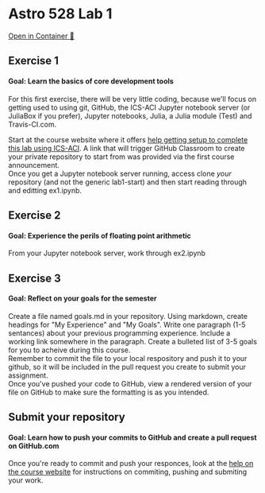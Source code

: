 # Astro 528 Lab 1

[Open in Container 🐳](http://cod.heymp.com/?image=psuastro528/notebook&port=8888&host=http://cod.heymp.com&repo=https://github.com/heyMP/lab1-start.git&redirect)

## Exercise 1
#### Goal:  Learn the basics of core development tools
For this first exercise, there will be very little coding, because we'll focus on getting used to using git, GitHub, the ICS-ACI Jupyter notebook server (or JuliaBox if you prefer), Jupyter notebooks, Julia, a Julia module (Test) and Travis-CI.com.

Start at the course website where it offers [help getting setup to complete this lab using ICS-ACI](https://psuastro528.github.io/lessons/week1/how-to-use-aci/).  A link that will trigger GitHub Classroom to create your private repository to start from was provided via the first course announcement.  
Once you get a Jupyter notebook server running, access clone _your_ repository (and not the generic lab1-start) and then start reading through and editting ex1.ipynb.

## Exercise 2
#### Goal:  Experience the perils of floating point arithmetic
From your Jupyter notebook server, work through ex2.ipynb

## Exercise 3
#### Goal:  Reflect on your goals for the semester
Create a file named goals.md in your repository.
Using markdown, create headings for "My Experience" and "My Goals".
Write one paragraph (1-5 sentances) about your previous programming experience.  Include a working link somewhere in the paragraph.
Create a bulleted list of 3-5 goals for you to acheive during this course.  
Remember to commit the file to your local respository and push it to your github, so it will be included in the pull request you create to submit your assignment.  
Once you've pushed your code to GitHub, view a rendered version of your file on GitHub to make sure the formatting is as you intended.

## Submit your repository
#### Goal:  Learn how to push your commits to GitHub and create a pull request on GitHub.com
Once you're ready to commit and push your responces, look at the [help on the course website](https://psuastro528.github.io/lessons/week1/how-to-use-aci/) for instructions on commiting, pushing and submiting your work.

